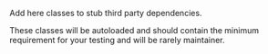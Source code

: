 Add here classes to stub third party dependencies.

These classes will be autoloaded and should contain the minimum requirement for your testing and will be rarely maintainer.
